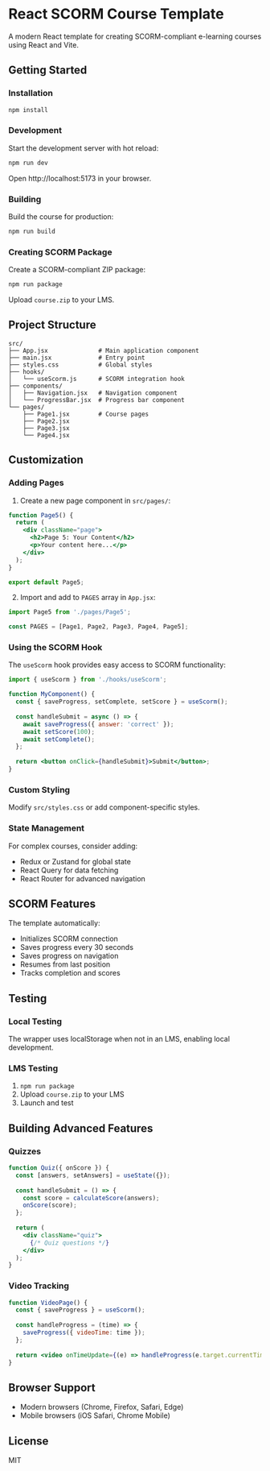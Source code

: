 # React SCORM Course Template

A modern React template for creating SCORM-compliant e-learning courses using React and Vite.

## Getting Started

### Installation

```bash
npm install
```

### Development

Start the development server with hot reload:

```bash
npm run dev
```

Open http://localhost:5173 in your browser.

### Building

Build the course for production:

```bash
npm run build
```

### Creating SCORM Package

Create a SCORM-compliant ZIP package:

```bash
npm run package
```

Upload `course.zip` to your LMS.

## Project Structure

```
src/
├── App.jsx              # Main application component
├── main.jsx             # Entry point
├── styles.css           # Global styles
├── hooks/
│   └── useScorm.js      # SCORM integration hook
├── components/
│   ├── Navigation.jsx   # Navigation component
│   └── ProgressBar.jsx  # Progress bar component
└── pages/
    ├── Page1.jsx        # Course pages
    ├── Page2.jsx
    ├── Page3.jsx
    └── Page4.jsx
```

## Customization

### Adding Pages

1. Create a new page component in `src/pages/`:
```jsx
function Page5() {
  return (
    <div className="page">
      <h2>Page 5: Your Content</h2>
      <p>Your content here...</p>
    </div>
  );
}

export default Page5;
```

2. Import and add to `PAGES` array in `App.jsx`:
```jsx
import Page5 from './pages/Page5';

const PAGES = [Page1, Page2, Page3, Page4, Page5];
```

### Using the SCORM Hook

The `useScorm` hook provides easy access to SCORM functionality:

```jsx
import { useScorm } from './hooks/useScorm';

function MyComponent() {
  const { saveProgress, setComplete, setScore } = useScorm();
  
  const handleSubmit = async () => {
    await saveProgress({ answer: 'correct' });
    await setScore(100);
    await setComplete();
  };
  
  return <button onClick={handleSubmit}>Submit</button>;
}
```

### Custom Styling

Modify `src/styles.css` or add component-specific styles.

### State Management

For complex courses, consider adding:
- Redux or Zustand for global state
- React Query for data fetching
- React Router for advanced navigation

## SCORM Features

The template automatically:
- Initializes SCORM connection
- Saves progress every 30 seconds
- Saves progress on navigation
- Resumes from last position
- Tracks completion and scores

## Testing

### Local Testing
The wrapper uses localStorage when not in an LMS, enabling local development.

### LMS Testing
1. `npm run package`
2. Upload `course.zip` to your LMS
3. Launch and test

## Building Advanced Features

### Quizzes

```jsx
function Quiz({ onScore }) {
  const [answers, setAnswers] = useState({});
  
  const handleSubmit = () => {
    const score = calculateScore(answers);
    onScore(score);
  };
  
  return (
    <div className="quiz">
      {/* Quiz questions */}
    </div>
  );
}
```

### Video Tracking

```jsx
function VideoPage() {
  const { saveProgress } = useScorm();
  
  const handleProgress = (time) => {
    saveProgress({ videoTime: time });
  };
  
  return <video onTimeUpdate={(e) => handleProgress(e.target.currentTime)} />;
}
```

## Browser Support

- Modern browsers (Chrome, Firefox, Safari, Edge)
- Mobile browsers (iOS Safari, Chrome Mobile)

## License

MIT

